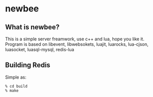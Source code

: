 # newbee

What is newbee?
--------------
This is a simple server freamwork, use c++ and lua, hope you like it.
Program is based on libevent, libwebsokets, luajit, luarocks, lua-cjson, luasocket, luasql-mysql, redis-lua

Building Redis
--------------
Simple as:

    % cd build
    % make
